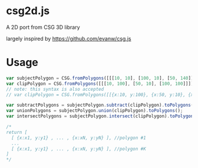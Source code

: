 # csg2d.js
A 2D port from CSG 3D library

largely inspired by https://github.com/evanw/csg.js

# Usage

```javascript
var subjectPolygon = CSG.fromPolygons([[[10, 10], [100, 10], [50, 140]]]);
var clipPolygon = CSG.fromPolygons([[[10, 100], [50, 10], [100, 100]]]);
// note: this syntax is also accepted
// var clipPolygon = CSG.fromPolygons([[{x:10, y:100}, {x:50, y:10}, {x:100, y:100}]]);

var subtractPolygons = subjectPolygon.subtract(clipPolygon).toPolygons();
var unionPolygons = subjectPolygon.union(clipPolygon).toPolygons();
var intersectPolygons = subjectPolygon.intersect(clipPolygon).toPolygons();

/*
return [
  [ {x:x1, y:y1} , ... , {x:xN, y:yN} ], //polygon #1
  ...
  [ {x:x1, y:y1} , ... , {x:xN, y:yN} ], //polygon #K
]
*/
```
